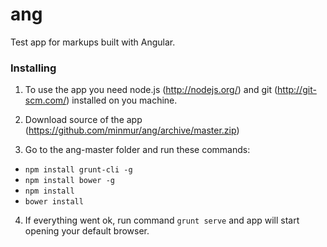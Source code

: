 # ang
Test app for markups built with Angular.

### Installing

1. To use the app you need node.js (http://nodejs.org/) and git (http://git-scm.com/) installed on you machine.

2. Download source of the app (https://github.com/minmur/ang/archive/master.zip)

3. Go to the ang-master folder and run these commands:
  * `npm install grunt-cli -g`
  * `npm install bower -g`
  * `npm install`
  * `bower install`
  
4. If everything went ok, run command `grunt serve` and app will start opening your default browser.
